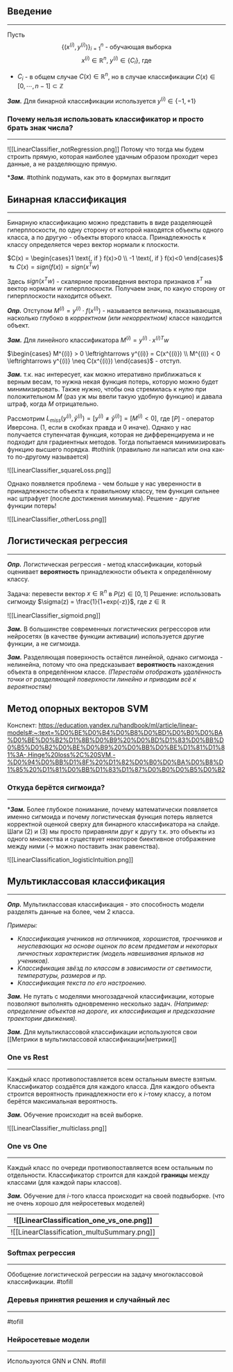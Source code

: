 ## Введение
---
Пусть
$$\{(x^{(i)}, y^{(i)})\}_{i=1}^n \text{ - обучающая выборка}$$
$$x^{(i)}\in\mathbb{R}^n \text{, } y^{(i)}\in\{C_i\} \text{, где}$$
- $C_i$ - в общем случае  $C(x)\in \mathbb{R}^n$, но в случае классификации $C(x)\in[0,\cdots, n-1]\subset \mathbb{Z}$ 

***Зам.*** Для бинарной классификации используется $y^{(i)}\in\{-1, +1\}$

### Почему нельзя использовать классификатор и просто брать знак числа?
---
![[LinearClassifier_notRegression.png]]
Потому что тогда мы будем строить прямую, которая наиболее удачным образом проходит через данные, а не разделяющую прямую. 

****Зам.*** #tothink  подумать, как это в формулах выглядит


## Бинарная классификация
---
Бинарную классификацию можно представить в виде разделяющей гиперплоскости, по одну сторону от которой находятся объекты одного класса, а по другую - объекты второго класса. Принадлежность к классу определяется через вектор нормали к плоскости. 

$C(x) = \begin{cases}1 \text{, if } f(x)>0 \\ -1 \text{, if } f(x)<0 \end{cases}$ $\leftrightarrows C(x) = sign(f(x)) = sign(x^Tw)$

Здесь $sign(x^Tw)$ - скалярное произведения вектора признаков $x^T$ на вектор нормали $w$ гиперплоскости. Получаем знак, по какую сторону от гиперплоскости находится объект. 

***Опр.*** Отступом $M^{(i)} = y^{(i)} \cdot f(x^{(i)})$ - называется величина, показывающая, насколько глубоко в *корректном (или некорректном)* классе находится объект.

***Зам.*** Для линейного классификатора $M^{(i)} = y^{(i)} \cdot x^{(i)T}w$ 

$\begin{cases} M^{(i)} > 0 \leftrightarrows y^{(i)} = C(x^{(i)}) \\ M^{(i)} < 0 \leftrightarrows y^{(i)} \neq C(x^{(i)}) \end{cases}$ - отступ.

***Зам.*** т.к. нас интересует, как можно итеративно приближаться к верным весам, то нужна некая функция потерь, которую можно будет минимизировать. Также нужно, чтобы она стремилась к нулю при положительном $M$ (раз уж мы ввели такую удобную функцию) и давала штраф, когда $M$ отрицательно.

Рассмотрим $L_{miss}(y^{(i)}, \hat{y}^{(i)}) = [y^{(i)} \neq \hat{y}^{(i)}] = [M^{(i)} < 0]$, где $[P]$ - оператор Иверсона. (1, если в скобках правда и 0 иначе). Однако у нас получается ступенчатая функция, которая не дифференцируема и не подходит для градиентных методов. Тогда попытаемся минимизировать функцию высшего порядка. #tothink (правильно ли написал или она как-то по-другому называется)

![[LinearClassifier_squareLoss.png]]

Однако появляется проблема - чем больше у нас уверенности в принадлежности объекта к правильному классу, тем функция сильнее нас штрафует (после достижения минимума). Решение - другие функции потерь!

![[LinearClassifier_otherLoss.png]]

## Логистическая регрессия
---
***Опр.*** Логистическая регрессия - метод классификации, который оценивает **вероятность** принадлежности объекта к определённому классу.

Задача: перевести вектор $x \in\mathbb{R}^n$ в $P(z) \in[0, 1]$
Решение: использовать сигмоиду $\sigma(z) = \frac{1}{1+exp(-z)}$, где $z \in \mathbb{R}$ 

![[LinearClassifier_sigmoid.png]]

***Зам.*** В большинстве современных логистических регрессоров или нейросетях (в качестве функции активации) используется другие функции, а не сигмоида.

***Зам.*** Разделяющая поверхность остаётся линейной, однако сигмоида - нелинейна, потому что она предсказывает **вероятность** нахождения объекта в определённом классе. *(Перестаём отображать удалённость точки от разделяющей поверхности линейно и приводим всё к вероятностям)*

## Метод опорных векторов  SVM
Конспект: https://education.yandex.ru/handbook/ml/article/linear-models#:~:text=%D0%BE%D0%B4%D0%B8%D0%BD%D0%B0%D0%BA%D0%BE%D0%B2%D1%8B%D0%B9%20%D0%BD%D1%83%D0%BB%D0%B5%D0%B2%D0%BE%D0%B9%20%D0%BB%D0%BE%D1%81%D1%81%3A-,Hinge%20loss%2C%20SVM,-%D0%94%D0%BB%D1%8F%20%D1%82%D0%B0%D0%BA%D0%B8%D1%85%20%D1%81%D0%BB%D1%83%D1%87%D0%B0%D0%B5%D0%B2
### Откуда берётся сигмоида?
---
****Зам.*** Более глубокое понимание, почему математически появляется именно сигмоида и почему логистическая функция потерь является корректной оценкой сверху для бинарного классификатора на слайде. Шаги (2) и (3) мы просто приравняли друг к другу т.к. это объекты из одного множества и существует некоторое биективное отображение между ними (-> можно поставить знак равенства).

![[LinearClassification_logisticIntuition.png]]

## Мультиклассовая классификация
---
***Опр.*** Мультиклассовая классификация - это способность модели разделять данные на более, чем 2 класса.

*Примеры:*
- *Классификация учеников на отличников, хорошистов, троечников и неуспевающих на основе оценок по всем предметам и некоторых личностных характеристик (модель навешивания ярлыков на учеников).*
- *Классификация звёзд по классам в зависимости от светимости, температуры, размеров и пр.* 
- *Классификация текста по его настроению.*

***Зам.*** Не путать с моделями многозадачной классификации, которые позволяют выполнять одновременно несколько задач. *(Например: определение объектов на дороге, их классификация и предсказание траектории движения).*  

***Зам.*** Для мультиклассовой классификации используются свои [[Метрики в мультиклассовой классификации|метрики]]


### One vs Rest
---
Каждый класс противопоставляется всем остальным вместе взятым. Классификатор создаётся для каждого класса. Для каждого объекта строится вероятность принадлежности его к $i$-тому классу, а потом берётся максимальная вероятность.

***Зам.*** Обучение происходит на всей выборке.

![[LinearClassifier_multiclass.png]]


### One vs One
---
Каждый класс по очереди противопоставляется всем остальным по отдельности. Классификатор строится для каждой **границы** между классами (для каждой пары классов). 

***Зам.*** Обучение для $i$-того класса происходит на своей подвыборке. (что не очень хорошо для нейросетевых моделей)


| ![[LinearClassification_one_vs_one.png]] |
| ---------------------------------------- |
| ![[LinearClassification_multuSummary.png]]     |

### Softmax регрессия
---
Обобщение логистической регрессии на задачу многоклассовой классификации. #tofill 

### Деревья принятия решения и случайный лес
---
#tofill 

### Нейросетевые модели
---
Используются GNN и CNN. #tofill 